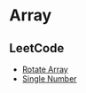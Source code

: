 # Array

## LeetCode

- [Rotate Array](https://leetcode.com/explore/interview/card/top-interview-questions-easy/92/array/646/)
- [Single Number](https://leetcode.com/problems/single-number/)
